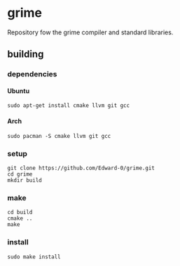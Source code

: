 # grime

Repository fow the grime compiler and standard libraries.

## building

### dependencies

#### Ubuntu

`sudo apt-get install cmake llvm git gcc`

#### Arch

`sudo pacman -S cmake llvm git gcc`

### setup

```
git clone https://github.com/Edward-0/grime.git
cd grime
mkdir build
```

### make

```
cd build
cmake ..
make
```

### install

`sudo make install`
